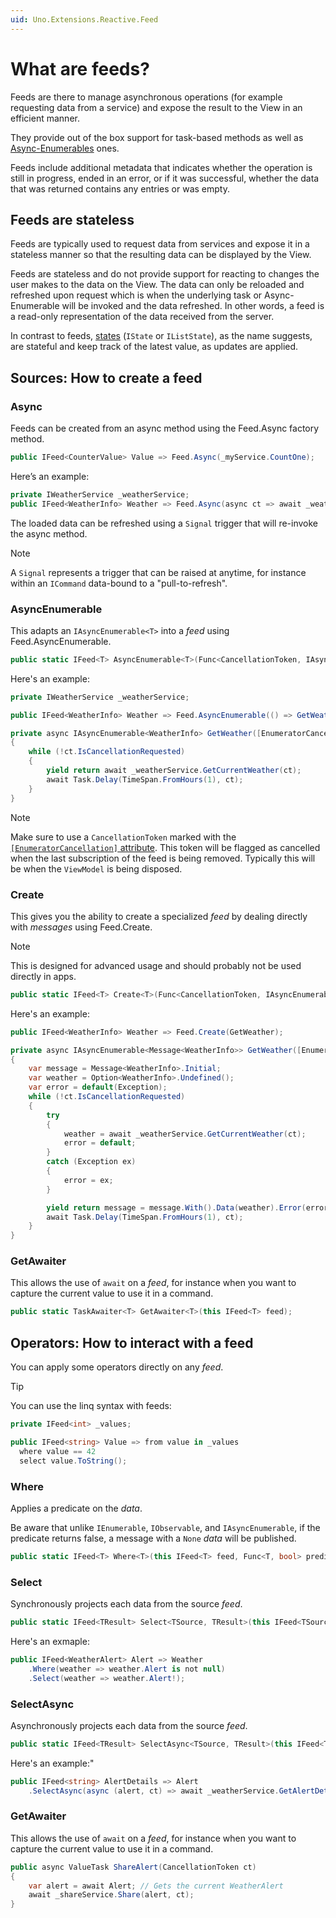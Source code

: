 ```yaml
---
uid: Uno.Extensions.Reactive.Feed
---
```

# What are feeds?

Feeds are there to manage asynchronous operations (for example requesting data from a service) and expose the result to the View in an efficient manner.

They provide out of the box support for task-based methods as well as [Async-Enumerables](https://learn.microsoft.com/dotnet/api/system.collections.generic.iasyncenumerable-1) ones.

Feeds include additional metadata that indicates whether the operation is still in progress, ended in an error, or if it was successful, whether the data that was returned contains any entries or was empty.

## Feeds are stateless

Feeds are typically used to request data from services and expose it in a stateless manner so that the resulting data can be displayed by the View.

Feeds are stateless and do not provide support for reacting to changes the user makes to the data on the View. The data can only be reloaded and refreshed upon request which is when the underlying task or Async-Enumerable will be invoked and the data refreshed. In other words, a feed is a read-only representation of the data received from the server.

In contrast to feeds, [states](xref:Uno.Extensions.Mvux.States) (`IState` or `IListState`), as the name suggests, are stateful and keep track of the latest value, as updates are applied.

## Sources: How to create a feed

### Async

Feeds can be created from an async method using the Feed.Async factory method.

```csharp
public IFeed<CounterValue> Value => Feed.Async(_myService.CountOne);
```

Here’s an example:

```csharp
private IWeatherService _weatherService;
public IFeed<WeatherInfo> Weather => Feed.Async(async ct => await _weatherService.GetCurrentWeather(ct));
```

The loaded data can be refreshed using a `Signal` trigger that will re-invoke the async method.

> [!NOTE]
> A `Signal` represents a trigger that can be raised at anytime, for instance within an `ICommand` data-bound to a "pull-to-refresh".

### AsyncEnumerable

This adapts an `IAsyncEnumerable<T>` into a _feed_ using Feed.AsyncEnumerable.

```csharp
public static IFeed<T> AsyncEnumerable<T>(Func<CancellationToken, IAsyncEnumerable<T>> asyncEnumerableFunc);
```

Here's an example:

```csharp
private IWeatherService _weatherService;

public IFeed<WeatherInfo> Weather => Feed.AsyncEnumerable(() => GetWeather());

private async IAsyncEnumerable<WeatherInfo> GetWeather([EnumeratorCancellation] CancellationToken ct = default)
{
    while (!ct.IsCancellationRequested)
    {
        yield return await _weatherService.GetCurrentWeather(ct);
        await Task.Delay(TimeSpan.FromHours(1), ct);
    }
}
```

> [!NOTE]
> Make sure to use a `CancellationToken` marked with the [`[EnumeratorCancellation]` attribute](https://learn.microsoft.com/dotnet/api/system.runtime.compilerservices.enumeratorcancellationattribute).
> This token will be flagged as cancelled when the last subscription of the feed is being removed.
> Typically this will be when the `ViewModel` is being disposed.

### Create

This gives you the ability to create a specialized _feed_ by dealing directly with _messages_ using Feed.Create.

> [!NOTE]
> This is designed for advanced usage and should probably not be used directly in apps.

```csharp
public static IFeed<T> Create<T>(Func<CancellationToken, IAsyncEnumerable<Message<T>>> messageFunc);
```

Here's an example:

```csharp
public IFeed<WeatherInfo> Weather => Feed.Create(GetWeather);

private async IAsyncEnumerable<Message<WeatherInfo>> GetWeather([EnumeratorCancellation] CancellationToken ct = default)
{
    var message = Message<WeatherInfo>.Initial;
    var weather = Option<WeatherInfo>.Undefined();
    var error = default(Exception);
    while (!ct.IsCancellationRequested)
    {
        try
        {
            weather = await _weatherService.GetCurrentWeather(ct);
            error = default;
        }
        catch (Exception ex)
        {
            error = ex;
        }

        yield return message = message.With().Data(weather).Error(error);
        await Task.Delay(TimeSpan.FromHours(1), ct);
    }
}
```

### GetAwaiter

This allows the use of `await` on a _feed_, for instance when you want to capture the current value to use it in a command.

```csharp
public static TaskAwaiter<T> GetAwaiter<T>(this IFeed<T> feed);
```

## Operators: How to interact with a feed

You can apply some operators directly on any _feed_.

> [!TIP]
> You can use the linq syntax with feeds:
>
> ```csharp
> private IFeed<int> _values;
>
> public IFeed<string> Value => from value in _values
>   where value == 42
>   select value.ToString();
> ```

### Where

Applies a predicate on the _data_.

Be aware that unlike `IEnumerable`, `IObservable`, and `IAsyncEnumerable`, if the predicate returns false, a message with a `None` _data_ will be published.

```csharp
public static IFeed<T> Where<T>(this IFeed<T> feed, Func<T, bool> predicate);
```

### Select

Synchronously projects each data from the source _feed_.

```csharp
public static IFeed<TResult> Select<TSource, TResult>(this IFeed<TSource> feed, Func<TSource, TResult> selector);
```

Here's an exmaple:

```csharp
public IFeed<WeatherAlert> Alert => Weather
    .Where(weather => weather.Alert is not null)
    .Select(weather => weather.Alert!);
```

### SelectAsync

Asynchronously projects each data from the source _feed_.

```csharp
public static IFeed<TResult> SelectAsync<TSource, TResult>(this IFeed<TSource> feed, Func<TSource, CancellationToken, Task<TResult>> selector);
```

Here's an example:"

```csharp
public IFeed<string> AlertDetails => Alert
    .SelectAsync(async (alert, ct) => await _weatherService.GetAlertDetails(alert, ct));
```

### GetAwaiter

This allows the use of `await` on a _feed_, for instance when you want to capture the current value to use it in a command.

```csharp
public async ValueTask ShareAlert(CancellationToken ct)
{
    var alert = await Alert; // Gets the current WeatherAlert
    await _shareService.Share(alert, ct);
}
```